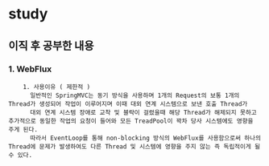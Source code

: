 # study
## 이직 후 공부한 내용

  ### 1. WebFlux
        1. 사용이유 ( 제한적 )
          일반적인 SpringMVC는 동기 방식을 사용하며 1개의 Request의 보통 1개의 Thread가 생성되어 작업이 이루어지며 이때 대외 연계 시스템으로 보낸 호출 Thread가
          대외 연계 시스템 장애로 교착 및 블락이 걸렸을때 해당 Thread가 해제되지 못하고 추가적으로 동일한 작업의 요청이 들어와 모든 TreadPool이 꽉차 당사 시스템에도 영향을 주게 된다.
          따라서 EventLoop를 통해 non-blocking 방식의 WebFlux를 사용함으로써 하나의 Thread에 문제가 발생하여도 다른 Thread 및 시스템에 영향을 주지 않는 즉 독립적이게 될 수 있다.
          
        
    
